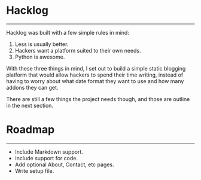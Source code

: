 Hacklog
=======
 - - -

Hacklog was built with a few simple rules in mind:

1. Less is usually better.
2. Hackers want a platform suited to their own needs.
3. Python is awesome.

With these three things in mind, I set out to build a simple static blogging
platform that would allow hackers to spend their time writing, instead of having
to worry about what date format they want to use and how many addons they can
get.

There are still a few things the project needs though, and those are outline in
the next section.

Roadmap
=======
 - - - 

- Include Markdown support.
- Include support for code.
- Add optional About, Contact, etc pages.
- Write setup file.

